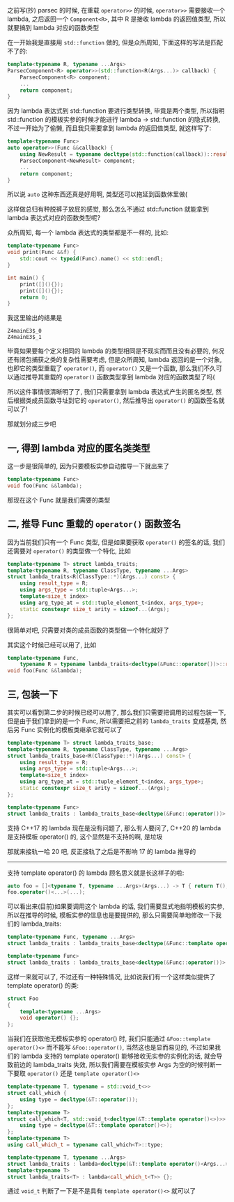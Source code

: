 之前写(抄) parsec 的时候, 在重载 `operator>>` 的时候, `operator>>` 需要接收一个 lambda, 之后返回一个 `Component<R>`, 其中 R 是接收 lambda 的返回值类型, 所以就要搞到 lambda 对应的函数类型

在一开始我是直接用 `std::function` 做的, 但是众所周知, 下面这样的写法是匹配不了的:

```cpp
template<typename R, typename ...Args>
ParsecComponent<R> operator>>(std::function<R(Args...)> callback) {
    ParsecComponent<R> component;
    ...
    return component;
}
```

因为 lambda 表达式到 std::function 要进行类型转换, 毕竟是两个类型, 所以指明 std::function 的模板实参的时候才能进行 lambda -> std::function 的隐式转换, 不过一开始为了偷懒, 而且我只需要拿到 lambda 的返回值类型, 就这样写了:

```cpp
template<typename Func>
auto operator>>(Func &&callback) {
    using NewResult = typename decltype(std::function(callback))::result_type;
    ParsecComponent<NewResult> component;
    ...
    return component;
}
```

所以说 `auto` 这种东西还真是好用啊, 类型还可以拖延到函数体里做(

这样做总归有种脱裤子放屁的感觉, 那么怎么不通过 std::function 就能拿到 lambda 表达式对应的函数类型呢?

众所周知, 每一个 lambda 表达式的类型都是不一样的, 比如:

```cpp
template<typename Func>
void print(Func &&f) {
    std::cout << typeid(Func).name() << std::endl;
}

int main() {
    print([](){});
    print([](){});
    return 0;
}
```

我这里输出的结果是

```plain
Z4mainE3$_0
Z4mainE3$_1
```

毕竟如果要每个定义相同的 lambda 的类型相同是不现实而而且没有必要的, 何况还有闭包捕获之类的复杂性需要考虑, 但是众所周知, lambda 返回的是一个对象, 也即它的类型重载了 `operator()`, 而 `operator()` 又是一个函数, 那么我们不久可以通过推导其重载的 `operator()` 函数类型拿到 lambda 对应的函数类型了吗(

所以这件事情很清晰明了了, 我们只需要拿到 lambda 表达式产生的匿名类型, 然后根据类成员函数寻址到它的 `operator()`, 然后推导出 `operator()` 的函数签名就可以了!

那就划分成三步吧

## 一, 得到 lambda 对应的匿名类类型

这一步是很简单的, 因为只要模板实参自动推导一下就出来了

```cpp
template<typename Func>
void foo(Func &&lambda);
```

那现在这个 Func 就是我们需要的类型

## 二, 推导 Func 重载的 `operator()` 函数签名

因为当前我们只有一个 Func 类型, 但是如果要获取 `operator()` 的签名的话, 我们还需要对 `operator()` 的类型做一个特化, 比如

```cpp
template<typename T> struct lambda_traits;
template<typename R, typename ClassType, typename ...Args>
struct lambda_traits<R(ClassType::*)(Args...) const> {
    using result_type = R;
    using args_type = std::tuple<Args...>;
    template<size_t index>
    using arg_type_at = std::tuple_element_t<index, args_type>;
    static constexpr size_t arity = sizeof...(Args);
};
```

很简单对吧, 只需要对类的成员函数的类型做一个特化就好了

其实这个时候已经可以用了, 比如

```cpp
template<typename Func,
    typename R = typename lambda_traits<decltype(&Func::operator())>::result_type>
void foo(Func &&lambda);
```

## 三, 包装一下

其实可以看到第二步的时候已经可以用了, 那么我们只需要把调用的过程包装一下, 但是由于我们拿到的是一个 Func, 所以需要把之前的 `lambda_traits` 变成基类, 然后另 Func 实例化的模板类继承它就可以了

```cpp
template<typename T> struct lambda_traits_base;
template<typename R, typename ClassType, typename ...Args>
struct lambda_traits_base<R(ClassType::*)(Args...) const> {
    using result_type = R;
    using args_type = std::tuple<Args...>;
    template<size_t index>
    using arg_type_at = std::tuple_element_t<index, args_type>;
    static constexpr size_t arity = sizeof...(Args);
};

template<typename Func>
struct lambda_traits : lambda_traits_base<decltype(&Func::operator())> {};
```

支持 C++17 的 lambda 现在是没有问题了, 那么有人要问了, C++20 的 lambda 是支持模板 operator() 的, 这个显然是不支持的啊, 是垃圾

那就来接轨一哈 20 吧, 反正接轨了之后是不影响 17 的 lambda 推导的

<hr>

支持 template operator() 的 lambda 顾名思义就是长这样子的啦:

```cpp
auto foo = []<typename T, typename ...Args>(Args...) -> T { return T(); };
foo.operator()<...>(...);
```

可以看出来(目前)如果要调用这个 lambda 的话, 我们需要显式地指明模板的实参, 所以在推导的时候, 模板实参的信息也是要提供的, 那么只需要简单地修改一下我们的 lambda_traits:

```cpp
template<typename Func, typename ...Args>
struct lambda_traits : lambda_traits_base<decltype(&Func::template operator()<Args...>)> {};

template<typename Func>
struct lambda_traits : lambda_traits_base<decltype(&Func::operator())> {};
```

这样一来就可以了, 不过还有一种特殊情况, 比如说我们有一个这样类似提供了 template operator() 的类:

```cpp
struct Foo
{
    template<typename ...Args>
    void operator() {};
};
```

当我们在获取他无模板实参的 operator() 时, 我们只能通过 `&Foo::template operator()<>` 而不能写 `&Foo::operator()`, 当然这也是显而易见的, 不过如果我们的 lambda 支持的 template operator() 能够接收无实参的实例化的话, 就会导致前边的 lambda_traits 失效, 所以我们需要在模板实参 Args 为空的时候判断一下要取 `operator()` 还是 `template operator()<>`

```cpp
template<typename T, typename = std::void_t<>>
struct call_which {
    using type = decltype(&T::operator());
};
template<typename T>
struct call_which<T, std::void_t<decltype(&T::template operator()<>)>> {
    using type = decltype(&T::template operator()<>);
};
template<typename T>
using call_which_t = typename call_which<T>::type;

template<typename T, typename ...Args>
struct lambda_traits : lambda<decltype(&T::template operator()<Args...>)> {};
template<typename T>
struct lambda_traits<T> : lambda<call_which_t<T>> {};
```

通过 `void_t` 判断了一下是不是具有 `template operator()<>` 就可以了
